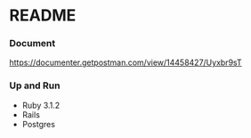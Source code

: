 # README

### Document
https://documenter.getpostman.com/view/14458427/Uyxbr9sT

### Up and Run
- Ruby 3.1.2
- Rails
- Postgres
